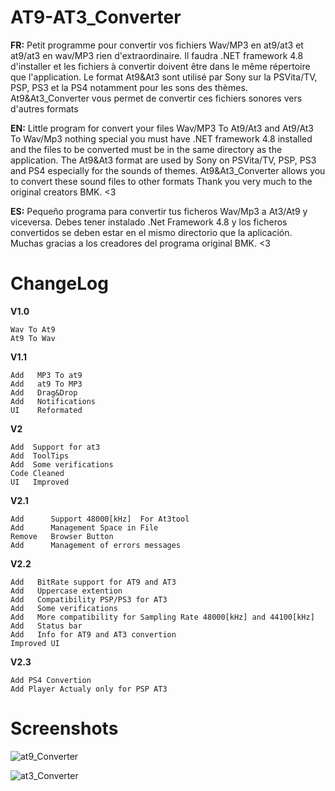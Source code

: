 # AT9-AT3_Converter

**FR:** Petit programme pour convertir vos fichiers Wav/MP3 en at9/at3 et at9/at3 en wav/MP3 rien d'extraordinaire. Il faudra .NET framework 4.8 d'installer et les fichiers à convertir
doivent être dans le même répertoire que l'application.
Le format At9&At3 sont utilisé par Sony sur la PSVita/TV, PSP, PS3 et la PS4 notamment pour les sons des thèmes.
At9&At3_Converter vous permet de convertir ces fichiers sonores vers d'autres formats


**EN:** Little program for convert your files Wav/MP3 To At9/At3 and At9/At3 To Wav/Mp3 nothing special you must have .NET framework 4.8 installed and the files to be converted must be in the same directory as the application.
The At9&At3 format are used by Sony on PSVita/TV, PSP, PS3 and PS4 especially for the sounds of themes.
At9&At3_Converter allows you to convert these sound files to other formats 
Thank you very much to the original creators BMK. <3

**ES:** Pequeño programa para convertir tus ficheros Wav/Mp3 a At3/At9 y viceversa. Debes tener instalado .Net Framework 4.8 y los ficheros convertidos se deben estar en el mismo directorio que la aplicación.
Muchas gracias a los creadores del programa original BMK. <3

# ChangeLog

**V1.0**

    Wav To At9
    At9 To Wav

**V1.1**

    Add   MP3 To at9
    Add   at9 To MP3
    Add   Drag&Drop
    Add   Notifications
    UI    Reformated

**V2**

    Add  Support for at3
    Add  ToolTips
    Add  Some verifications
    Code Cleaned
    UI   Improved      

**V2.1**

    Add      Support 48000[kHz]  For At3tool
    Add      Management Space in File
    Remove   Browser Button
    Add      Management of errors messages

**V2.2**

    Add   BitRate support for AT9 and AT3
    Add   Uppercase extention
    Add   Compatibility PSP/PS3 for AT3
    Add   Some verifications
    Add   More compatibility for Sampling Rate 48000[kHz] and 44100[kHz]
    Add   Status bar
    Add   Info for AT9 and AT3 convertion 
    Improved UI

**V2.3**

    Add PS4 Convertion
    Add Player Actualy only for PSP AT3

# Screenshots

![at9_Converter](https://github.com/BenMitnicK/AT9-AT3_Converter/assets/2843334/63f698ad-0753-4d97-ada1-52f6183eaece)

![at3_Converter](https://github.com/BenMitnicK/AT9-AT3_Converter/assets/2843334/14260030-8ea9-499f-aeb2-4d50618840f7)
